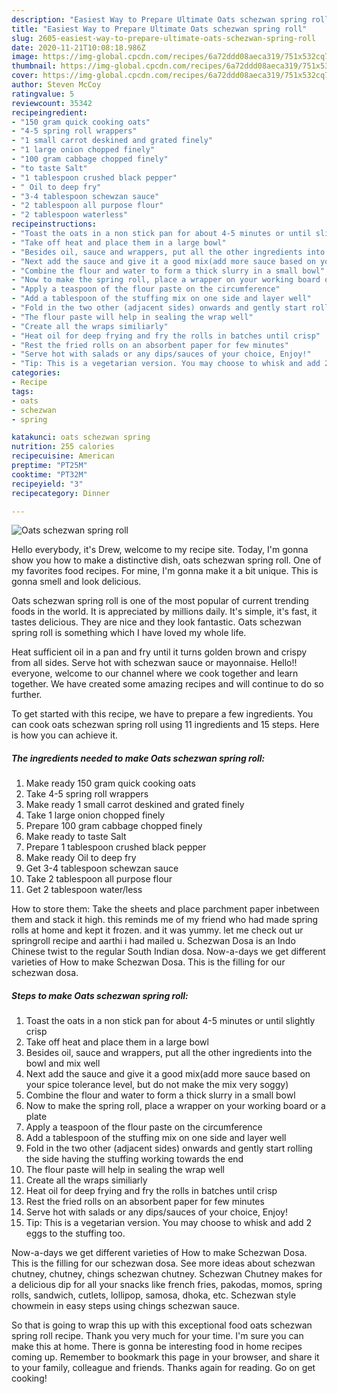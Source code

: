 ```yaml
---
description: "Easiest Way to Prepare Ultimate Oats schezwan spring roll"
title: "Easiest Way to Prepare Ultimate Oats schezwan spring roll"
slug: 2605-easiest-way-to-prepare-ultimate-oats-schezwan-spring-roll
date: 2020-11-21T10:08:18.986Z
image: https://img-global.cpcdn.com/recipes/6a72ddd08aeca319/751x532cq70/oats-schezwan-spring-roll-recipe-main-photo.jpg
thumbnail: https://img-global.cpcdn.com/recipes/6a72ddd08aeca319/751x532cq70/oats-schezwan-spring-roll-recipe-main-photo.jpg
cover: https://img-global.cpcdn.com/recipes/6a72ddd08aeca319/751x532cq70/oats-schezwan-spring-roll-recipe-main-photo.jpg
author: Steven McCoy
ratingvalue: 5
reviewcount: 35342
recipeingredient:
- "150 gram quick cooking oats"
- "4-5 spring roll wrappers"
- "1 small carrot deskined and grated finely"
- "1 large onion chopped finely"
- "100 gram cabbage chopped finely"
- "to taste Salt"
- "1 tablespoon crushed black pepper"
- " Oil to deep fry"
- "3-4 tablespoon schewzan sauce"
- "2 tablespoon all purpose flour"
- "2 tablespoon waterless"
recipeinstructions:
- "Toast the oats in a non stick pan for about 4-5 minutes or until slightly crisp"
- "Take off heat and place them in a large bowl"
- "Besides oil, sauce and wrappers, put all the other ingredients into the bowl and mix well"
- "Next add the sauce and give it a good mix(add more sauce based on your spice tolerance level, but do not make the mix very soggy)"
- "Combine the flour and water to form a thick slurry in a small bowl"
- "Now to make the spring roll, place a wrapper on your working board or a plate"
- "Apply a teaspoon of the flour paste on the circumference"
- "Add a tablespoon of the stuffing mix on one side and layer well"
- "Fold in the two other (adjacent sides) onwards and gently start rolling the side having the stuffing working towards the end"
- "The flour paste will help in sealing the wrap well"
- "Create all the wraps similiarly"
- "Heat oil for deep frying and fry the rolls in batches until crisp"
- "Rest the fried rolls on an absorbent paper for few minutes"
- "Serve hot with salads or any dips/sauces of your choice, Enjoy!"
- "Tip: This is a vegetarian version. You may choose to whisk and add 2 eggs to the stuffing too."
categories:
- Recipe
tags:
- oats
- schezwan
- spring

katakunci: oats schezwan spring 
nutrition: 255 calories
recipecuisine: American
preptime: "PT25M"
cooktime: "PT32M"
recipeyield: "3"
recipecategory: Dinner

---
```



![Oats schezwan spring roll](https://img-global.cpcdn.com/recipes/6a72ddd08aeca319/751x532cq70/oats-schezwan-spring-roll-recipe-main-photo.jpg)

Hello everybody, it's Drew, welcome to my recipe site. Today, I'm gonna show you how to make a distinctive dish, oats schezwan spring roll. One of my favorites food recipes. For mine, I'm gonna make it a bit unique. This is gonna smell and look delicious.

Oats schezwan spring roll is one of the most popular of current trending foods in the world. It is appreciated by millions daily. It's simple, it's fast, it tastes delicious. They are nice and they look fantastic. Oats schezwan spring roll is something which I have loved my whole life.

Heat sufficient oil in a pan and fry until it turns golden brown and crispy from all sides. Serve hot with schezwan sauce or mayonnaise. Hello!! everyone, welcome to our channel where we cook together and learn together. We have created some amazing recipes and will continue to do so further.


To get started with this recipe, we have to prepare a few ingredients. You can cook oats schezwan spring roll using 11 ingredients and 15 steps. Here is how you can achieve it.

<!--inarticleads1-->

##### The ingredients needed to make Oats schezwan spring roll:

1. Make ready 150 gram quick cooking oats
1. Take 4-5 spring roll wrappers
1. Make ready 1 small carrot deskined and grated finely
1. Take 1 large onion chopped finely
1. Prepare 100 gram cabbage chopped finely
1. Make ready to taste Salt
1. Prepare 1 tablespoon crushed black pepper
1. Make ready  Oil to deep fry
1. Get 3-4 tablespoon schewzan sauce
1. Take 2 tablespoon all purpose flour
1. Get 2 tablespoon water/less


How to store them: Take the sheets and place parchment paper inbetween them and stack it high. this reminds me of my friend who had made spring rolls at home and kept it frozen. and it was yummy. let me check out ur springroll recipe and aarthi i had mailed u. Schezwan Dosa is an Indo Chinese twist to the regular South Indian dosa. Now-a-days we get different varieties of How to make Schezwan Dosa. This is the filling for our schezwan dosa. 

<!--inarticleads2-->

##### Steps to make Oats schezwan spring roll:

1. Toast the oats in a non stick pan for about 4-5 minutes or until slightly crisp
1. Take off heat and place them in a large bowl
1. Besides oil, sauce and wrappers, put all the other ingredients into the bowl and mix well
1. Next add the sauce and give it a good mix(add more sauce based on your spice tolerance level, but do not make the mix very soggy)
1. Combine the flour and water to form a thick slurry in a small bowl
1. Now to make the spring roll, place a wrapper on your working board or a plate
1. Apply a teaspoon of the flour paste on the circumference
1. Add a tablespoon of the stuffing mix on one side and layer well
1. Fold in the two other (adjacent sides) onwards and gently start rolling the side having the stuffing working towards the end
1. The flour paste will help in sealing the wrap well
1. Create all the wraps similiarly
1. Heat oil for deep frying and fry the rolls in batches until crisp
1. Rest the fried rolls on an absorbent paper for few minutes
1. Serve hot with salads or any dips/sauces of your choice, Enjoy!
1. Tip: This is a vegetarian version. You may choose to whisk and add 2 eggs to the stuffing too.


Now-a-days we get different varieties of How to make Schezwan Dosa. This is the filling for our schezwan dosa. See more ideas about schezwan chutney, chutney, chings schezwan chutney. Schezwan Chutney makes for a delicious dip for all your snacks like french fries, pakodas, momos, spring rolls, sandwich, cutlets, lollipop, samosa, dhoka, etc. Schezwan style chowmein in easy steps using chings schezwan sauce. 

So that is going to wrap this up with this exceptional food oats schezwan spring roll recipe. Thank you very much for your time. I'm sure you can make this at home. There is gonna be interesting food in home recipes coming up. Remember to bookmark this page in your browser, and share it to your family, colleague and friends. Thanks again for reading. Go on get cooking!
